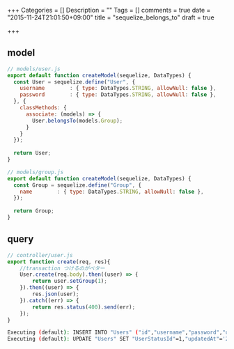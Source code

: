 +++
Categories = []
Description = ""
Tags = []
comments = true
date = "2015-11-24T21:01:50+09:00"
title = "sequelize_belongs_to"
draft = true

+++

## model

~~~javascript
// models/user.js
export default function createModel(sequelize, DataTypes) {
  const User = sequelize.define("User", {
    username        : { type: DataTypes.STRING, allowNull: false },
    password        : { type: DataTypes.STRING, allowNull: false },
  }, {
    classMethods: {
      associate: (models) => {
        User.belongsTo(models.Group);
      }
    }
  });
  
  return User;
}
~~~

~~~javascript
// models/group.js
export default function createModel(sequelize, DataTypes) {
  const Group = sequelize.define("Group", {
    name        : { type: DataTypes.STRING, allowNull: false },
  });
  
  return Group;
}
~~~

## query

~~~javascript
// controller/user.js
export function create(req, res){
    //transaction つけるのがベター
    User.create(req.body).then((user) => {
        return user.setGroup(1);
    }).then((user) => {
        res.json(user);
    }).catch((err) => {
        return res.status(400).send(err);
    });
}
~~~

~~~bash
Executing (default): INSERT INTO "Users" ("id","username","password","updatedAt","createdAt") VALUES (DEFAULT,'yamada','$2a$10$23JSAwZv1DD29Nl.UlhMaOq3AT120fH41CKNyBuuurNrnt3b3uYXW','dasfdfas','fdsafdsa','2015-11-24 12:12:44.162 +00:00','2015-11-24 12:12:44.162 +00:00') RETURNING *;
Executing (default): UPDATE "Users" SET "UserStatusId"=1,"updatedAt"='2015-11-24 12:12:44.167 +00:00' WHERE "id" = 3
~~~



